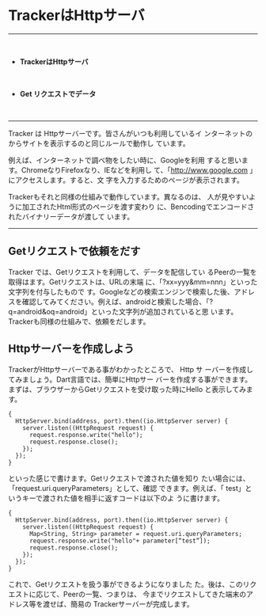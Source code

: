 # TrackerはHttpサーバ
<hr>
<br>

* **TrackerはHttpサーバ**

<br>

* **Get リクエストでデータ**

<br>

<hr>

Tracker は Httpサーバーです。皆さんがいつも利用しているイ
ンターネットのからサイトを表示するのと同じルールで動作し
ています。

例えば、インターネットで調べ物をしたい時に、Googleを利用
すると思います。ChromeなりFirefoxなり、IEなどを利用し
て、「http://www.google.com 」にアクセスします。すると、文
字を入力するためのページが表示されます。

Trackerもそれと同様の仕組みで動作しています。異なるのは、
人が見やすいように加工されたHtml形式のページを渡す変わり
に、Bencodingでエンコードされたバイナリーデータが渡して
います。

<hr style="page-break-before: always;">

## Getリクエストで依頼をだす

Tracker では、Getリクエストを利用して、データを配信してい
るPeerの一覧を取得はます。Getリクエストは、URLの末端
に、「?xx=yyy&mm=nnn」といった文字列を付与したもので
す。Googleなどの検索エンジンで検索した後、アドレスを確認してみてください。例えば、androidと検索した場合、「?
q=android&oq=android」といった文字列が追加されていると思
います。Trackerも同様の仕組みで、依頼をだします。

## Httpサーバーを作成しよう

TrackerがHttpサーバーである事がわかったところで、 Http サ
ーバーを作成してみましょう。Dart言語では、簡単にHttpサー
バーを作成する事ができます。
まずは、ブラウザーからGetリクエストを受け取った時にHello
と表示してみます。

```
{
  HttpServer.bind(address, port).then((io.HttpServer server) {
    server.listen((HttpRequest request) {
      request.response.write("hello");
      request.response.close();
    });
  });
}
```

といった感じで書けます。Getリクエストで渡された値を知り
たい場合には、「request.uri.queryParameters」として、確認
できます。例えば、「
test」というキーで渡された値を相手に返すコードは以下のよ
うに書けます。

```
{
  HttpServer.bind(address, port).then((io.HttpServer server) {
    server.listen((HttpRequest request) {
      Map<String, String> parameter = request.uri.queryParameters;
      request.response.write("hello"+ parameter[“test”]);
      request.response.close();
    });
  });
}
```

これで、Getリクエストを扱う事ができるようになりました
た。後は、このリクエストに応じて、Peerの一覧、つまりは、
今までリクエストしてきた端末のアドレス等を渡せば、簡易の
Trackerサーバーが完成します。



